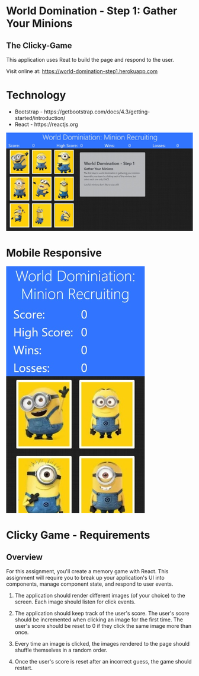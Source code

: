 # World Domination - Step 1: Gather Your Minions
## The Clicky-Game

This application uses Reat to build the page and respond to the user.


Visit online at: https://world-domination-step1.herokuapp.com

# Technology
<ul>
    <li>Bootstrap - https://getbootstrap.com/docs/4.3/getting-started/introduction/</li>  
    <li>React - https://reactjs.org</li>    
</ul>

![](public/images/demo/minion_game.jpg)

# Mobile Responsive
![](public/images/demo/minion_game_mobile.jpg)

# Clicky Game - Requirements

## Overview

For this assignment, you'll create a memory game with React. This assignment will require you to break up your application's UI into components, manage component state, and respond to user events.

1. The application should render different images (of your choice) to the screen. Each image should listen for click events.

2. The application should keep track of the user's score. The user's score should be incremented when clicking an image for the first time. The user's score should be reset to 0 if they click the same image more than once.

5. Every time an image is clicked, the images rendered to the page should shuffle themselves in a random order.

6. Once the user's score is reset after an incorrect guess, the game should restart.
